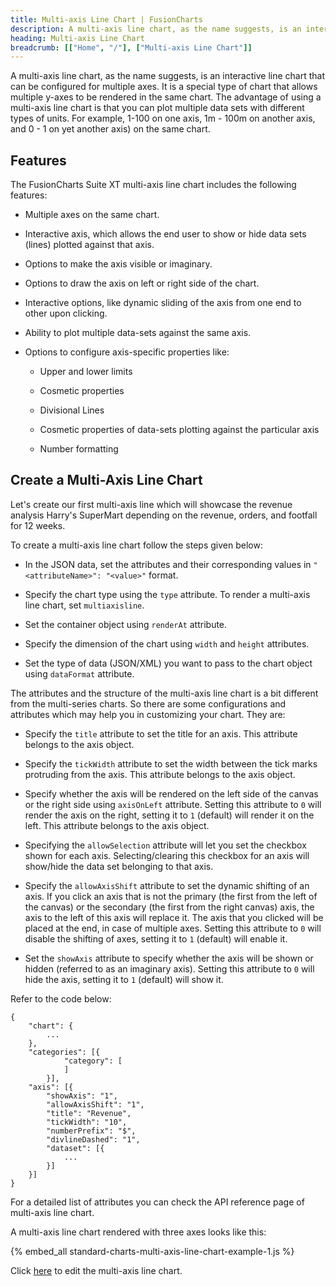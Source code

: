 ```yaml
---
title: Multi-axis Line Chart | FusionCharts
description: A multi-axis line chart, as the name suggests, is an interactive line chart that can be configured for multiple axes.
heading: Multi-axis Line Chart
breadcrumb: [["Home", "/"], ["Multi-axis Line Chart"]]
---
```


A multi-axis line chart, as the name suggests, is an interactive line chart that can be configured for multiple axes. It is a special type of chart that allows multiple y-axes to be rendered in the same chart. The advantage of using a multi-axis line chart is that you can plot multiple data sets with different types of units. For example, 1-100 on one axis, 1m - 100m on another axis, and 0 - 1 on yet another axis) on the same chart.

## Features

The FusionCharts Suite XT multi-axis line chart includes the following features:

* Multiple axes on the same chart.

* Interactive axis, which allows the end user to show or hide data sets (lines) plotted against that axis.

* Options to make the axis visible or imaginary.

* Options to draw the axis on left or right side of the chart.

* Interactive options, like dynamic sliding of the axis from one end to other upon clicking.

* Ability to plot multiple data-sets against the same axis.

* Options to configure axis-specific properties like:

    * Upper and lower limits

    * Cosmetic properties

    * Divisional Lines

    * Cosmetic properties of data-sets plotting against the particular axis

    * Number formatting

## Create a Multi-Axis Line Chart

Let's create our first multi-axis line which will showcase the revenue analysis Harry's SuperMart depending on the revenue, orders, and footfall for 12 weeks. 

To create a multi-axis line chart follow the steps given below:

* In the JSON data, set the attributes and their corresponding values in `"<attributeName>": "<value>"` format.

* Specify the chart type using the `type` attribute. To render a multi-axis line chart, set `multiaxisline`.

* Set the container object using `renderAt` attribute.

* Specify the dimension of the chart using `width` and `height` attributes.

* Set the type of data (JSON/XML) you want to pass to the chart object using `dataFormat` attribute.

The attributes and the structure of the multi-axis line chart is a bit different from the multi-series charts. So there are some configurations and attributes which may help you in customizing your chart. They are:

* Specify the `title` attribute to set the title for an axis. This attribute belongs to the axis object. 

* Specify the `tickWidth` attribute to set the width between the tick marks protruding from the axis. This attribute belongs to the axis object.

* Specify whether the axis will be rendered on the left side of the canvas or the right side using `axisOnLeft` attribute. Setting this attribute to `0` will render the axis on the right, setting it to `1` (default) will render it on the left. This attribute belongs to the axis object.

* Specifying the `allowSelection` attribute will let you set the checkbox shown for each axis. Selecting/clearing this checkbox for an axis will show/hide the data set belonging to that axis.

* Specify the `allowAxisShift` attribute to set the dynamic shifting of an axis. If you click an axis that is not the primary (the first from the left of the canvas) or the secondary (the first from the right canvas) axis, the axis to the left of this axis will replace it. The axis that you clicked will be placed at the end, in case of multiple axes. Setting this attribute to `0` will disable the shifting of axes, setting it to `1` (default) will enable it.

* Set the `showAxis` attribute to specify whether the axis will be shown or hidden (referred to as an imaginary axis). Setting this attribute to `0` will hide the axis, setting it to `1` (default) will show it.

Refer to the code below:

```
{
    "chart": {
        ...
    },
    "categories": [{
            "category": [
            ]
        }],
    "axis": [{
    	"showAxis": "1",
    	"allowAxisShift": "1",
        "title": "Revenue",
        "tickWidth": "10",
        "numberPrefix": "$",
        "divlineDashed": "1",
        "dataset": [{
            ...
        }]
    }]
}

```

For a detailed list of attributes you can check the API reference page of multi-axis line chart.

A multi-axis line chart rendered with three axes looks like this:

{% embed_all standard-charts-multi-axis-line-chart-example-1.js %}

Click [here](http://jsfiddle.net/fusioncharts/aPHB5/ "@@open-newtab") to edit the multi-axis line chart.